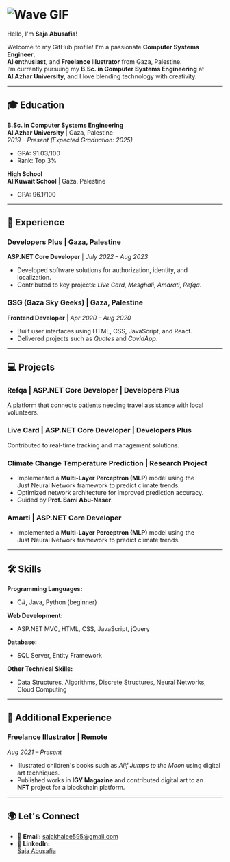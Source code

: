 # ![Wave GIF](https://media.giphy.com/media/kBZ212yGzFaxgkSIKW/giphy.gif?cid=ecf05e472yg9omzayaneksmj2j4bljem7hc0io98szyrqntw&ep=v1_gifs_related&rid=giphy.gif&ct=s)  

Hello, I'm **Saja Abusafia!**

Welcome to my GitHub profile! I'm a passionate **Computer Systems Engineer**,  
**AI enthusiast**, and **Freelance Illustrator** from Gaza, Palestine.  
I’m currently pursuing my **B.Sc. in Computer Systems Engineering** at  
**Al Azhar University**, and I love blending technology with creativity.

---

## 🎓 Education

**B.Sc. in Computer Systems Engineering**  
**Al Azhar University** | Gaza, Palestine  
_2019 – Present (Expected Graduation: 2025)_  

- GPA: 91.03/100  
- Rank: Top 3%

**High School**  
**Al Kuwait School** | Gaza, Palestine  

- GPA: 96.1/100  

---

## 💼 Experience

### **Developers Plus** | Gaza, Palestine  

**ASP.NET Core Developer** | _July 2022 – Aug 2023_  

- Developed software solutions for authorization, identity, and localization.  
- Contributed to key projects: _Live Card_, _Mesghali_, _Amarati_, _Refqa_.
  
### **GSG (Gaza Sky Geeks)** | Gaza, Palestine  

**Frontend Developer** | _Apr 2020 – Aug 2020_  

- Built user interfaces using HTML, CSS, JavaScript, and React.  
- Delivered projects such as _Quotes_ and _CovidApp_.

---

## 💻 Projects

### **Refqa** | ASP.NET Core Developer | Developers Plus  

A platform that connects patients needing travel assistance with local volunteers.

### **Live Card** | ASP.NET Core Developer | Developers Plus  

Contributed to real-time tracking and management solutions.

### **Climate Change Temperature Prediction** | Research Project  

- Implemented a **Multi-Layer Perceptron (MLP)** model using the  
  Just Neural Network framework to predict climate trends.  
- Optimized network architecture for improved prediction accuracy.  
- Guided by **Prof. Sami Abu-Naser**.

### **Amarti** | ASP.NET Core Developer  

- Implemented a **Multi-Layer Perceptron (MLP)** model using the  
  Just Neural Network framework to predict climate trends.

---

## 🛠️ Skills

**Programming Languages:**  

- C#, Java, Python (beginner)

**Web Development:**  

- ASP.NET MVC, HTML, CSS, JavaScript, jQuery

**Database:**  

- SQL Server, Entity Framework

**Other Technical Skills:**  

- Data Structures, Algorithms, Discrete Structures, Neural Networks, Cloud Computing

---

## 🌱 Additional Experience

### **Freelance Illustrator** | Remote  

_Aug 2021 – Present_  

- Illustrated children's books such as _Alif Jumps to the Moon_ using digital art techniques.  
- Published works in **IGY Magazine** and contributed digital art to an  
  **NFT** project for a blockchain platform.

---

## 🌍 Let's Connect

- 📧 **Email:** [sajakhalee595@gmail.com](mailto:sajakhalee595@gmail.com)  
- 🔗 **LinkedIn:**  
  [Saja Abusafia](https://www.linkedin.com/in/sajaabusafia/)
